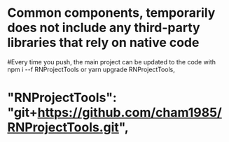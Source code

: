 # Common components, temporarily does not include any third-party libraries that rely on native code

#Every time you push, the main project can be updated to the code with npm i --f RNProjectTools or yarn upgrade RNProjectTools,

# "RNProjectTools": "git+https://github.com/cham1985/RNProjectTools.git",
